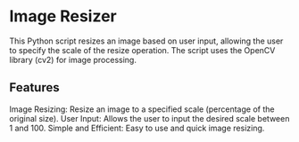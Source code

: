 # Image Resizer
This Python script resizes an image based on user input, allowing the user to specify the scale of the resize operation. The script uses the OpenCV library (cv2) for image processing.

## Features
Image Resizing: Resize an image to a specified scale (percentage of the original size).
User Input: Allows the user to input the desired scale between 1 and 100.
Simple and Efficient: Easy to use and quick image resizing.
